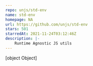 ```yaml
---
repo: unjs/std-env
name: std-env
homepage: NA
url: https://github.com/unjs/std-env
stars: 501
starredAt: 2021-11-24T03:12:46Z
description: |-
    Runtime Agnostic JS utils
---
```


[object Object]
